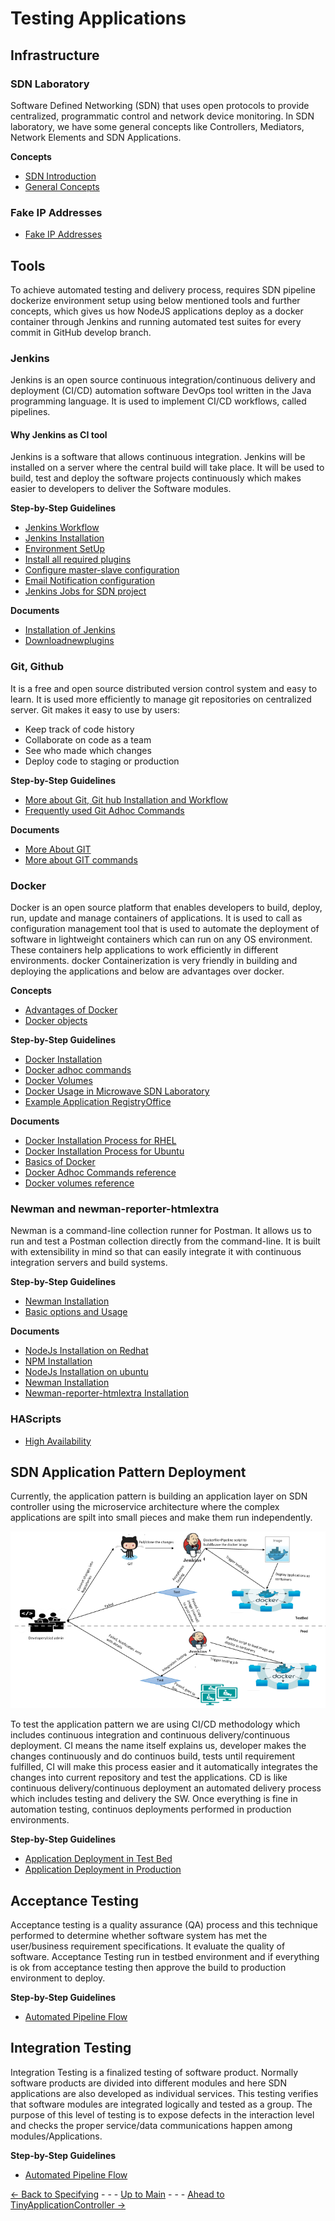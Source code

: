 # Testing Applications
## Infrastructure
### SDN Laboratory
Software Defined Networking (SDN) that uses open protocols to provide centralized, programmatic control and network device monitoring. In SDN laboratory, we have some general concepts like Controllers, Mediators, Network Elements and SDN Applications.

**Concepts**
* [SDN Introduction](../Introduction/Introduction.md)
* [General Concepts](./Infrastructure/SdnLaboratory/Overview/OverviewandGeneralConcepts.md)

### Fake IP Addresses
* [Fake IP Addresses](./Infrastructure/SdnLaboratory/IpAddresses/IpAddresses.md)

## Tools
To achieve automated testing and delivery process, requires SDN pipeline dockerize environment setup using below mentioned tools and further concepts, which gives us how NodeJS applications deploy as a docker container through Jenkins and running automated test suites for every commit in GitHub develop branch.
### Jenkins
Jenkins is an open source continuous integration/continuous delivery and deployment (CI/CD) automation software DevOps tool written in the Java programming language. It is used to implement CI/CD workflows, called pipelines.

#### Why Jenkins as CI tool
Jenkins is a software that allows continuous integration. Jenkins will be installed on a server where the central build will take place. It will be used to build, test and deploy the software projects continuously which makes easier to developers to deliver the Software modules.

**Step-by-Step Guidelines**
* [Jenkins Workflow](./Infrastructure/Tools/Jenkins/Jenkinsworkflow.md)
* [Jenkins Installation](./Infrastructure/Tools/Jenkins/JenkinsInstallation.md)
* [Environment SetUp](./Infrastructure/Tools/Jenkins/EnvironmentSetup.md)
* [Install all required plugins](./Infrastructure/Tools/Jenkins/PluginInstallation.md)
* [Configure master-slave configuration](./Infrastructure/Tools/Jenkins/MasterSlaveConfiguration.md)
* [Email Notification configuration](./EmailNotificationConfiguration.md)
* [Jenkins Jobs for SDN project](./Infrastructure/Tools/Jenkins/JenkinsJobsAndSDNDeployment.md)

**Documents**
* [Installation of Jenkins](https://www.jenkins.io/doc/book/installing/)
* [Downloadnewplugins](https://updates.jenkins-ci.org/download/plugins/)
### Git, Github
It is a free and open source distributed version control system and easy to learn. It is used more efficiently to manage git repositories on centralized server. 
Git makes it easy to use by users:
- Keep track of code history
- Collaborate on code as a team
- See who made which changes
- Deploy code to staging or production

**Step-by-Step Guidelines**
* [More about Git, Git hub Installation and Workflow](../PreparingSpecifying/PreparingSpecifying.md#github-git-and-visual-studio-code)
* [Frequently used Git Adhoc Commands](./Infrastructure/Tools/Git/GitCommands.md)

 **Documents**
* [More About GIT](https://docs.github.com/en/get-started/using-git/about-git )
* [More about GIT commands](https://docs.github.com/en/get-started/using-git/about-git ) 

### Docker
Docker is an open source platform that enables developers to build, deploy, run, update and manage containers of applications. It is used to call as configuration management tool that is used to automate the deployment of software in lightweight containers which can run on any OS environment. These containers help applications to work efficiently in different environments. docker Containerization is very friendly in building and deploying the applications and below are advantages over docker.

**Concepts**
* [Advantages of Docker](./Infrastructure/Tools/Docker/DockerIntroduction.md#advantages-of-docker)
* [Docker objects](./Infrastructure/Tools/Docker/DockerIntroduction.md#docker-objects)

**Step-by-Step Guidelines**
* [Docker Installation](./Infrastructure/Tools/Docker/Installation.md)
* [Docker adhoc commands](./Infrastructure/Tools/Docker/DockerUsefulCommands.md)
* [Docker Volumes](./Infrastructure/Tools/Docker/DockerVolumes.md)
* [Docker Usage in Microwave SDN Laboratory](./Infrastructure/Tools/Docker/UtilizationInSDN.md)
* [Example Application RegistryOffice](./Infrastructure/Tools/Docker/UtilizationInSDN.md#dockerized-sdn-application-with-registryoffice-example)

**Documents**
* [Docker Installation Process for RHEL](https://linuxconfig.org/how-to-install-docker-in-rhel-8)
* [Docker Installation Process for Ubuntu]( https://phoenixnap.com/kb/install-docker-on-ubuntu-20-04)
* [Basics of Docker](https://docs.docker.com/engine/ )
* [Docker Adhoc Commands reference](https://docs.docker.com/engine/reference/commandline/docker/)
* [Docker volumes reference](https://docs.docker.com/storage/volumes/)
### Newman and newman-reporter-htmlextra
Newman is a command-line collection runner for Postman. It allows us to run and test a Postman collection directly from the command-line. It is built with extensibility in mind so that can easily integrate it with continuous integration servers and build systems.

**Step-by-Step Guidelines**
* [Newman Installation](./Infrastructure/Tools/Newman/Newman.md#install-newman-and-newman-reporter-htmlextra)
* [Basic options and Usage](./Infrastructure/Tools/Newman/Newman.md#basic-options-and-usage)

**Documents**
* [NodeJs Installation on Redhat](https://linuxconfig.org/how-to-install-node-js-on-redhat-8-linux)
* [NPM Installation](https://linuxconfig.org/how-to-install-npm-on-redhat-8)
* [NodeJs Installation on ubuntu](https://linuxize.com/post/how-to-install-node-js-on-ubuntu-20-04)
* [Newman Installation](https://www.npmjs.com/package/newman)
* [Newman-reporter-htmlextra Installation](https://www.npmjs.com/package/newman-reporter-htmlextra)
### HAScripts
* [High Availability](./Infrastructure/Tools/Scripts/Scripts.md)

## SDN Application Pattern Deployment
 Currently, the application pattern is building an application layer on SDN controller using the microservice architecture where the complex applications are spilt into small pieces and make them run independently. 

![Overview](./Infrastructure/SDNApplicationPatternDeployment/Images/sdn%20application%20deployment.PNG)

To test the application pattern we are using CI/CD methodology which includes continuous integration and continuous delivery/continuous deployment. CI means the name itself explains us, developer makes the changes continuously and do continuos build, tests until requirement fulfilled, CI will make this process easier and it automatically integrates the changes into current repository and test the applications. CD is like continuous delivery/continuous deployment an automated delivery process which includes testing and delivery the SW. Once everything is fine in automation testing, continuos deployments performed in production environments.

**Step-by-Step Guidelines**
* [Application Deployment in Test Bed](./Infrastructure/SDNApplicationPatternDeployment/AppDeploymentInTestBed.md)
* [Application Deployment in Production](./Infrastructure/SDNApplicationPatternDeployment/AppDeploymentInProd.md)

## Acceptance Testing
Acceptance testing is a quality assurance (QA) process and this technique performed to determine whether software system has met the user/business requirement specifications. It evaluate the quality of software. Acceptance Testing run in testbed environment and if everything is ok from acceptance testing then approve the build to production environment to deploy.

**Step-by-Step Guidelines**
* [Automated Pipeline Flow](./AcceptanceTesting/Overview/pipelineconfiguration.md) 

## Integration Testing
Integration Testing is a finalized testing of software product. Normally software products are divided into different modules and here SDN applications are also developed as individual services. This testing verifies that  software modules are integrated logically and tested as a group. The purpose of this level of testing is to expose defects in the interaction level and checks the proper service/data communications happen among modules/Applications.

**Step-by-Step Guidelines**
* [Automated Pipeline Flow](./IntegrationTesting/Overview/pipelineconfiguration.md)

[<- Back to Specifying](../SpecifyingApplications/SpecifyingApplications.md) - - - [Up to Main](../Main.md) - - - [Ahead to TinyApplicationController ->](../TinyApplicationController/TinyApplicationController.md)